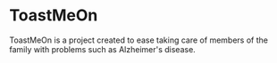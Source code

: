 # ToastMeOn
ToastMeOn is a project created to ease taking care of members of the family with problems such as Alzheimer's disease.
